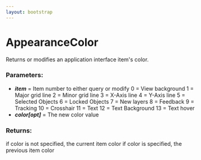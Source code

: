 ```yaml
---
layout: bootstrap
---
```


# AppearanceColor

Returns or modifies an application interface item's color.
        

### Parameters:

- ***item*** = Item number to either query or modify
       0  = View background
       1  = Major grid line
       2  = Minor grid line
       3  = X-Axis line
       4  = Y-Axis line
       5  = Selected Objects
       6  = Locked Objects
       7  = New layers
       8  = Feedback
       9  = Tracking
       10 = Crosshair
       11 = Text
       12 = Text Background
       13 = Text hover
- ***color[opt]*** = The new color value
        

### Returns:


if color is not specified, the current item color
if color is specified, the previous item color
        
